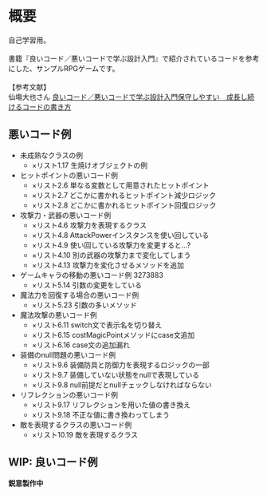 # 概要
自己学習用。
<br><br>
書籍『良いコード／悪いコードで学ぶ設計入門』で紹介されているコードを参考にした、サンプルRPGゲームです。
<br><br>
【参考文献】
<br>
仙塲大也さん [良いコード／悪いコードで学ぶ設計入門保守しやすい　成長し続けるコードの書き方](https://www.amazon.co.jp/dp/B09Y1MWK9N/ref=dp-kindle-redirect?_encoding=UTF8&btkr=1)

## 悪いコード例
- 未成熟なクラスの例
  - ×リスト1.17 生焼けオブジェクトの例
- ヒットポイントの悪いコード例
  - ×リスト2.6 単なる変数として用意されたヒットポイント
  - ×リスト2.7 どこかに書かれるヒットポイント減少ロジック
  - ×リスト2.8 どこかに書かれるヒットポイント回復ロジック
- 攻撃力・武器の悪いコード例
  - ×リスト4.6 攻撃力を表現するクラス
  - ×リスト4.8 AttackPowerインスタンスを使い回している
  - ×リスト4.9 使い回している攻撃力を変更すると...?
  - ×リスト4.10 別の武器の攻撃力まで変化してしまう
  - ×リスト4.13 攻撃力を変化させるメソッドを追加
- ゲームキャラの移動の悪いコード例 3273883
  - ×リスト5.14 引数の変更をしている
- 魔法力を回復する場合の悪いコード例
  - ×リスト5.23 引数の多いメソッド
- 魔法攻撃の悪いコード例
  - ×リスト6.11 switch文で表示名を切り替え
  - ×リスト6.15 costMagicPointメソッドにcase文追加
  - ×リスト6.16 case文の追加漏れ
- 装備のnull問題の悪いコード例
  - ×リスト9.6 装備防具と防御力を表現するロジックの一部
  - ×リスト9.7 装備していない状態をnullで表現している
  - ×リスト9.8 null前提だとnullチェックしなければならない
- リフレクションの悪いコード例
  - ×リスト9.17 リフレクションを用いた値の書き換え
  - ×リスト9.18 不正な値に書き換わってしまう
- 敵を表現するクラスの悪いコード例
  - ×リスト10.19 敵を表現するクラス

## WIP: 良いコード例
**鋭意製作中**
